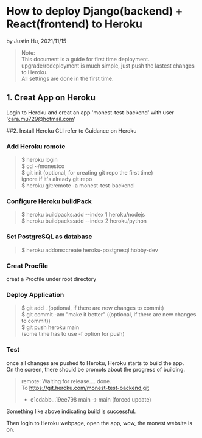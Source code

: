 # How to deploy Django(backend) + React(frontend) to Heroku

by Justin Hu,
2021/11/15

>Note:  
>This document is a guide for first time deployment. 
>upgrade/redeployment is much simple, just push the lastest changes to Heroku.  
> All settings are done in the first time.


## 1. Creat App on Heroku
Login to Heroku and creat an app 'monest-test-backend' with user 'cara.mu729@hotmail.com'

##2. Install Heroku CLI
refer to Guidance on Heroku

### Add Heroku romote
> $ heroku login  
> $ cd ~/monestco  
> $ git init (optional, for creating git repo the first time)   
>                ignore if it's already git repo  
> $ heroku git:remote -a monest-test-backend  

### Configure Heroku buildPack
>$ heroku buildpacks:add --index 1 heroku/nodejs  
>$ heroku buildpacks:add --index 2 heroku/python

### Set PostgreSQL as database
>$ heroku addons:create heroku-postgresql:hobby-dev  

### Creat Procfile
creat a Procfile under root directory 


### Deploy Application
> $ git add .  (optional, if there are new changes to commit)   
> $ git commit -am "make it better"  ((optional, if there are new changes to commit))  
> $ git push heroku main  
> (some time has to use -f option for push)
 

### Test 
once all changes are pushed to Heroku, Heroku starts to build the app.  
On the screen,  there should be promots about the progress of building.  
> remote: Waiting for release.... done.   
To https://git.heroku.com/monest-test-backend.git   
> + e1cdabb...19ee798 main -> main (forced update)   

Something like above indicating build is successful. 

Then login to Heroku webpage, open the app, wow, the monest website is on.   